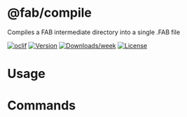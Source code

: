 @fab/compile
============

Compiles a FAB intermediate directory into a single .FAB file

[![oclif](https://img.shields.io/badge/cli-oclif-brightgreen.svg)](https://oclif.io)
[![Version](https://img.shields.io/npm/v/@fab/compile.svg)](https://npmjs.org/package/@fab/compile)
[![Downloads/week](https://img.shields.io/npm/dw/@fab/compile.svg)](https://npmjs.org/package/@fab/compile)
[![License](https://img.shields.io/npm/l/@fab/compile.svg)](https://github.com/fab-spec/fab/blob/master/package.json)

<!-- toc -->
# Usage
<!-- usage -->
# Commands
<!-- commands -->
